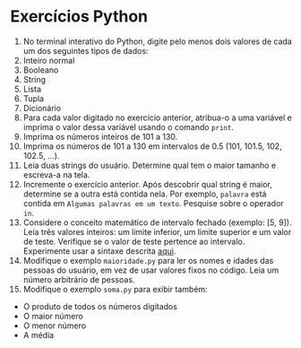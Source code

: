 # Exercícios Python

1. No terminal interativo do Python, digite pelo menos dois valores de cada um dos seguintes tipos de dados:
  1. Inteiro normal
  1. Booleano
  1. String
  1. Lista
  1. Tupla
  1. Dicionário
1. Para cada valor digitado no exercício anterior, atribua-o a uma variável e imprima o valor dessa variável usando o comando ```print```.
1. Imprima os números inteiros de 101 a 130.
1. Imprima os números de 101 a 130 em intervalos de 0.5 (101, 101.5, 102, 102.5, ...).
1. Leia duas strings do usuário. Determine qual tem o maior tamanho e escreva-a na tela.
1. Incremente o exercício anterior. Após descobrir qual string é maior, determine se a outra está contida nela. Por exemplo, ```palavra``` está contida em ```Algumas palavras em um texto```. Pesquise sobre o operador ```in```.
1. Considere o conceito matemático de intervalo fechado (exemplo: [5, 9]). Leia três valores inteiros: um limite inferior, um limite superior e um valor de teste. Verifique se o valor de teste pertence ao intervalo. Experimente usar a sintaxe descrita [aqui](http://stackoverflow.com/questions/13628791/how-do-i-check-whether-an-int-is-between-the-two-numbers).
1. Modifique o exemplo ```maioridade.py``` para ler os nomes e idades das pessoas do usuário, em vez de usar valores fixos no código. Leia um número arbitrário de pessoas.
1. Modifique o exemplo ```soma.py``` para exibir também:
  - O produto de todos os números digitados
  - O maior número
  - O menor número
  - A média
